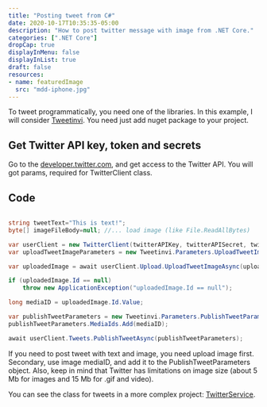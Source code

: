 ```yaml
---
title: "Posting tweet from C#"
date: 2020-10-17T10:35:35-05:00
description: "How to post twitter message with image from .NET Core."
categories: [".NET Core"]
dropCap: true
displayInMenu: false
displayInList: true
draft: false
resources:
- name: featuredImage
  src: "mdd-iphone.jpg"
---
```


To tweet programmatically, you need one of the libraries. In this example, I will consider [Tweetinvi](https://github.com/linvi/tweetinvi). You need just add nuget package to your project.

## Get Twitter API key, token and secrets

Go to the [developer.twitter.com](https://developer.twitter.com), and get access to the Twitter API. 
You will got params, required for TwitterClient class.


## Code


```csharp

string tweetText="This is text!";
byte[] imageFileBody=null; //... load image (like File.ReadAllBytes)

var userClient = new TwitterClient(twitterAPIKey, twitterAPISecret, twitterAccessToken, twitterAccessTokenSecret);
var uploadTweetImageParameters = new Tweetinvi.Parameters.UploadTweetImageParameters(imageFileBody);

var uploadedImage = await userClient.Upload.UploadTweetImageAsync(uploadTweetImageParameters);

if (uploadedImage.Id == null)
	throw new ApplicationException("uploadedImage.Id == null");

long mediaID = uploadedImage.Id.Value;

var publishTweetParameters = new Tweetinvi.Parameters.PublishTweetParameters(tweetText);
publishTweetParameters.MediaIds.Add(mediaID);

await userClient.Tweets.PublishTweetAsync(publishTweetParameters);
```
If you need to post tweet with text and image, you need upload image first. Secondary, use image mediaID, and add it to the PublishTweetParameters object.
Also, keep in mind that Twitter has limitations on image size (about 5 Mb for images and 15 Mb for .gif and video).

You can see the class for tweets in a more complex project: [TwitterService](https://github.com/AndrewSalko/kawaii.twitter.azure/tree/master/kawaii.twitter.core/TwitterService). 


